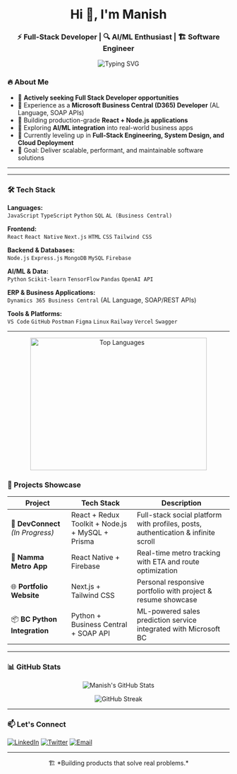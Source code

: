 <h1 align="center">Hi 👋, I'm Manish</h1>
<h3 align="center">⚡ Full-Stack Developer | 🔍 AI/ML Enthusiast | 🏗️ Software Engineer</h3>

<p align="center">
  <img src="https://readme-typing-svg.herokuapp.com?color=33c5ff&lines=Welcome+to+my+GitHub+Page!;Full+Stack+Dev+in+Progress+🚀;React+%7C+Node.js+%7C+AI%2FML+%7C+Business+Apps" alt="Typing SVG" />
</p>


### 🔥 About Me
- 💼 **Actively seeking Full Stack Developer opportunities**
- 🏢 Experience as a **Microsoft Business Central (D365) Developer** (AL Language, SOAP APIs)
- 🚀 Building production-grade **React + Node.js applications**
- 🤖 Exploring **AI/ML integration** into real-world business apps
- 🧠 Currently leveling up in **Full-Stack Engineering, System Design, and Cloud Deployment**
- 🎯 Goal: Deliver scalable, performant, and maintainable software solutions

---
---


### 🛠️ Tech Stack

**Languages:**  
`JavaScript` `TypeScript` `Python` `SQL` `AL (Business Central)`

**Frontend:**  
`React` `React Native` `Next.js` `HTML` `CSS` `Tailwind CSS`

**Backend & Databases:**  
`Node.js` `Express.js` `MongoDB` `MySQL` `Firebase`

**AI/ML & Data:**  
`Python` `Scikit-learn` `TensorFlow` `Pandas` `OpenAI API`

**ERP & Business Applications:**  
`Dynamics 365 Business Central` (AL Language, SOAP/REST APIs)

**Tools & Platforms:**  
`VS Code` `GitHub` `Postman` `Figma` `Linux` `Railway` `Vercel` `Swagger`

---

<p align="center">
  <img src="https://github-readme-stats.vercel.app/api/top-langs/?username=manishgond&layout=compact&theme=tokyonight" alt="Top Languages" width="400" height="300" />
</p>

### 🚀 Projects Showcase

| Project | Tech Stack | Description |
|--------|------|-------------|
| 💬 **DevConnect** *(In Progress)* | React + Redux Toolkit + Node.js + MySQL + Prisma | Full-stack social platform with profiles, posts, authentication & infinite scroll |
| 📱 **Namma Metro App** | React Native + Firebase | Real-time metro tracking with ETA and route optimization |
| 🌐 **Portfolio Website** | Next.js + Tailwind CSS | Personal responsive portfolio with project & resume showcase |
| 📦 **BC Python Integration** | Python + Business Central + SOAP API | ML-powered sales prediction service integrated with Microsoft BC |

---

### 📊 GitHub Stats

<p align="center">
  <img src="https://github-readme-stats.vercel.app/api?username=manishgond&show_icons=true&theme=tokyonight" alt="Manish's GitHub Stats" />
</p>

<p align="center">
  <img src="https://github-readme-streak-stats.herokuapp.com/?user=manishgond&theme=tokyonight" alt="GitHub Streak" />
</p>

---

### 📫 Let's Connect

<p align="left">
  <a href="https://www.linkedin.com/in/manishgond/" target="_blank"><img alt="LinkedIn" src="https://img.shields.io/badge/LinkedIn-blue?style=for-the-badge&logo=linkedin&logoColor=white" /></a>
  <a href="https://twitter.com/manishgond" target="_blank"><img alt="Twitter" src="https://img.shields.io/badge/Twitter-1DA1F2?style=for-the-badge&logo=twitter&logoColor=white" /></a>
  <a href="mailto:manish.n.gond@gmail.com"><img alt="Email" src="https://img.shields.io/badge/Email-D14836?style=for-the-badge&logo=gmail&logoColor=white" /></a>
</p>

---

<p align="center">
  🏗️ *Building products that solve real problems.*
</p>
